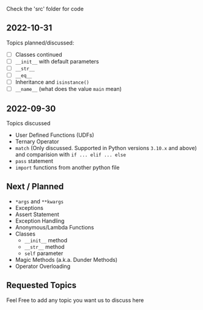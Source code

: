 Check the 'src' folder for code

## 2022-10-31
Topics planned/discussed:

- [ ] Classes continued
- [ ] `__init__` with default parameters
- [ ] `__str__`
- [ ] `__eq__`
- [ ] Inheritance and `isinstance()`
- [ ] `__name__` (what does the value `main` mean)

## 2022-09-30

Topics discussed
- User Defined Functions (UDFs)
- Ternary Operator
- `match` (Only discussed. Supported in Python versions `3.10.x` and above) and comparision with `if ... elif ... else`
- `pass` statement
- `import` functions from another python file


## Next / Planned
- `*args` and `**kwargs`
- Exceptions
- Assert Statement
- Exception Handling
- Anonymous/Lambda Functions
- Classes
    - `__init__` method
    - `__str__` method
    - `self` parameter
- Magic Methods (a.k.a. Dunder Methods)
- Operator Overloading

## Requested Topics

Feel Free to add any topic you want us to discuss here
